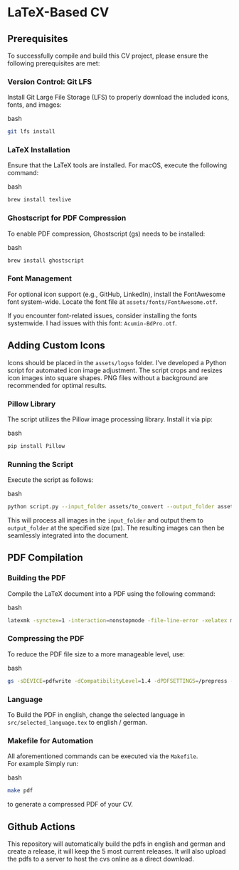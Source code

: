 LaTeX-Based CV
============================

Prerequisites
-------------

To successfully compile and build this CV project, please ensure the following prerequisites are met:

### Version Control: Git LFS

Install Git Large File Storage (LFS) to properly download the included icons, fonts, and images:

bash

```bash
git lfs install
```

### LaTeX Installation

Ensure that the LaTeX tools are installed. For macOS, execute the following command:

bash

```bash
brew install texlive
```

### Ghostscript for PDF Compression

To enable PDF compression, Ghostscript (gs) needs to be installed:

bash

```bash
brew install ghostscript
```

### Font Management

For optional icon support (e.g., GitHub, LinkedIn), install the FontAwesome font system-wide. Locate the font file at `assets/fonts/FontAwesome.otf`.

If you encounter font-related issues, consider installing the fonts systemwide. I had issues with this font: `Acumin-BdPro.otf`.

Adding Custom Icons
-------------------

Icons should be placed in the `assets/logso` folder.
I've developed a Python script for automated icon image adjustment. The script crops and resizes icon images into square shapes. PNG files without a background are recommended for optimal results.

### Pillow Library

The script utilizes the Pillow image processing library. Install it via pip:

bash

```bash
pip install Pillow
```

### Running the Script

Execute the script as follows:

bash

```bash
python script.py --input_folder assets/to_convert --output_folder assets/converted --size 1200
```

This will process all images in the `input_folder` and output them to `output_folder` at the specified size (px). The resulting images can then be seamlessly integrated into the document.

PDF Compilation
---------------

### Building the PDF

Compile the LaTeX document into a PDF using the following command:

bash

```bash
latexmk -synctex=1 -interaction=nonstopmode -file-line-error -xelatex main.tex
```

### Compressing the PDF

To reduce the PDF file size to a more manageable level, use:

bash

```bash
gs -sDEVICE=pdfwrite -dCompatibilityLevel=1.4 -dPDFSETTINGS=/prepress -dNOPAUSE -dQUIET -dBATCH -sOutputFile=vincent_cv.pdf main.pdf
```

### Language

To Build the PDF in english, change the selected language in `src/selected_language.tex` to english / german.

### Makefile for Automation

All aforementioned commands can be executed via the `Makefile`.  
For example Simply run:

bash

```bash
make pdf
```

to generate a compressed PDF of your CV.

Github Actions
--------------

This repository will automatically build the pdfs in english and german and create a release, it will keep the 5 most current releases.
It will also upload the pdfs to a server to host the cvs online as a direct download.
